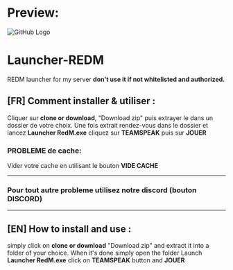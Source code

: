 # Preview:
![GitHub Logo](https://puu.sh/FW0jN/bd985cb59d.png)

# Launcher-REDM
REDM launcher for my server **don't use it if not whitelisted and authorized.**

## [FR] Comment installer & utiliser :
Cliquer sur **clone or download**, "Download zip" puis extrayer le dans un dossier de votre choix.
Une fois extrait rendez-vous dans le dossier et lancez **Launcher RedM.exe** cliquez sur **TEAMSPEAK** puis sur **JOUER**

### PROBLEME de cache:
Vider votre cache en utilisant le bouton **VIDE CACHE**

- - -

### Pour tout autre probleme utilisez notre **discord** (bouton DISCORD)

- - -
## [EN] How to install and use :
simply click on **clone or download** "Download zip" and extract it into a folder of your choice.
When it's done simply open the folder Launch **Launcher RedM.exe** click on **TEAMSPEAK** button and **JOUER**
